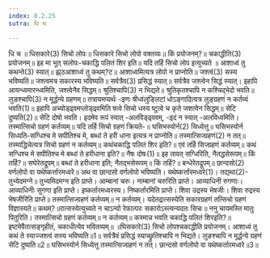 ```yaml
---
index: 8.2.25
sutra: धि च

---
```

धि च ॥ धिसकारे(3) सिचो लोपः॥ धिसकारे सिचो लोपो वक्तव्यः॥ किं प्रयोजनम्?॥ चकाद्धीति(3) प्रयोजनम्॥ इह मा भूत् सलोपः-चकाद्धि पलितं शिर इति॥ यदि तर्हि सिचो लोप इत्युच्यते ॥ आशाध्वं तु कथन्ते(3) स्यात्॥ झ्र्ठआशाध्वं तु कथम्?ट॥ आशाध्वमित्यत्र लोपो न प्राप्नोति॥ जश्त्वं(3) सस्य भविष्यति॥ जश्त्वमत्र सकारस्य भविष्यति॥ सर्वत्रैव(3) प्रसिद्धं स्यात्॥ सर्वत्रैव जश्त्वेन सिद्धं स्यात्। इहापि आयन्ध्वमारन्ध्वमिति, जश्त्वेनैव सिद्धम्॥ श्रुतिश्चापि(3) न भिद्यते॥ श्रुतिकृतश्चापि न कश्चिद्भेदो भवति॥ लुङश्चापि(3) न मूर्द्धन्ये ग्रहणम्॥ तत्रायमप्यर्थः -ःइणः षीध्वंलुङ्लिटां धोऽङ्गादित्यत्र लुङ्ग्रहणं न कर्तव्यं भवति(1)॥ इहापि अच्योड्ढ्वमप्लोड्ढ्वमिति षत्वे सिचो धस्य ष्टुत्वे च कृते जशत्वेन सिद्धम्॥ सेटि दुष्यति(2)॥ सेटि दोषो भवति। इदमेव रूपं स्यात् -अलविड्ढ्ववम्, -ःइदं न स्यात् -अलविध्वमिति। तस्मात्सिचो ग्रहणं कर्तव्यम्॥ यदि तर्हि सिचो ग्रहणं क्रियते-॥ घसिभस्योर्न(2) सिध्येत्तु॥ घसिभस्योर्न सिध्यति-सग्धिश्च मे सपीतिश्च मे, बब्धां ते हरी धाना इत्यत्र न प्राप्नोति॥ तस्मात्सिज्ग्रहणं(2) न तत्॥ तस्माद्धिचेत्यत्र सिचो ग्रहणं न कर्तव्यम्॥ कथंचकाद्धि पलितं शिर इति?॥ एवं तर्हि सिज्ग्रहणं कर्तव्यम्॥ कथं सग्धिश्च मे सपीतिश्च मे बब्धां ते हरीधाना इति?॥ नैषः दोषः(1)॥ इह तावत् सग्धिरिति, नैतद्धसेरूपम्॥ किं तर्हि?॥ सघेरेतद्रूपम्॥ बब्धां ते हरीधाना इति; नैतद्भसेरूपम्॥ किं तर्हि?॥ बन्धेरेतद्रूपम्॥ छान्दसो(2) वर्णलोपो वा यथेष्कर्त्तारमध्वरे॥ अथ वा छान्दसो वर्णलोपो भविष्यति। यथेष्कर्त्तारमध्वरे(1)। तद्यथा(2)-तुभ्येदमग्ने॥ तुभ्यमिदमग्न इति प्राप्ते। आम्बानां चरुः। नाम्बानां चरुरिति प्राप्ते। आव्याधिनी रुगणाः। आव्याधिनीः सुगणा इति प्राप्ते। इष्कर्तारमध्वरस्य। निष्कर्तारमिति प्राप्ते। शिवा उद्रस्य भेषजीः। शिवा रुद्रस्य भेषजीरिति प्राप्ते॥ तस्मात्सिज्ग्रहणं कर्तव्यम्॥ न कर्तव्यम्। यदेतद्रात्सस्येति सकारग्रहणं तत्सिचो ग्रहणं विज्ञास्यते॥ कथम्?॥रात्सस्येत्युच्यते न चाऽन्यो रेफात्परः सकारोऽस्त्यन्यदतः सिचः॥ ननु चायमस्ति मातुः पितुरिति। तस्मात्सिचो ग्रहणं कर्तव्यम्॥ न कर्तव्यम्॥ कस्मान्न भवति चकाद्धि पलितं शिरइति?॥ इष्टमेवैतत्सङ्गृहीतं, चकाधीत्येव भवितव्यम्॥ ॥घिसकारे(3) सिचो लोपश्चकाद्धीति प्रयोजनम्। आशाध्वं तु कथं ते स्याज्जश्त्वं सस्य भविष्यति॥1॥ सर्वत्रैवं प्रसिद्धं स्याच्छ्रुतिश्चापि न भिद्यते। लुङश्चापि न मूर्द्धन्ये ग्रहणं सेटि दुष्यति॥2॥ घसिभस्योर्न सिध्येत्तु तस्मात्सिज्ग्रहणं न तत्। छान्दसो वर्णलोपो वा यथेष्कर्तारमध्वरे॥3॥